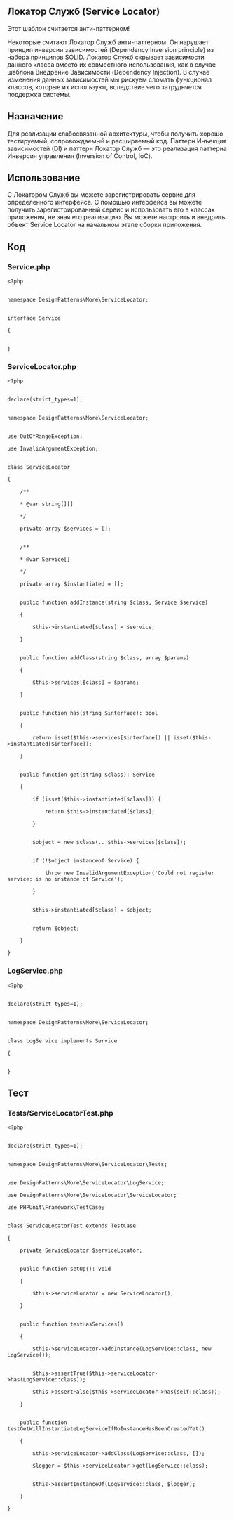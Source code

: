 
## Локатор Служб (Service Locator)

Этот шаблон считается анти-паттерном!

Некоторые считают Локатор Служб анти-паттерном. Он нарушает принцип инверсии зависимостей (Dependency Inversion principle) из набора принципов SOLID. Локатор Служб скрывает зависимости данного класса вместо их совместного использования, как в случае шаблона Внедрение Зависимости (Dependency Injection). В случае изменения данных зависимостей мы рискуем сломать функционал классов, которые их используют, вследствие чего затрудняется поддержка системы.


## Назначение

Для реализации слабосвязанной архитектуры, чтобы получить хорошо тестируемый, сопровождаемый и расширяемый код. Паттерн Инъекция зависимостей (DI) и паттерн Локатор Служб — это реализация паттерна Инверсия управления (Inversion of Control, IoC).


## Использование

С Локатором Служб вы можете зарегистрировать сервис для определенного интерфейса. С помощью интерфейса вы можете получить зарегистрированный сервис и использовать его в классах приложения, не зная его реализацию. Вы можете настроить и внедрить объект Service Locator на начальном этапе сборки приложения.


## Код

### Service.php

    <?php


    namespace DesignPatterns\More\ServiceLocator;


    interface Service

    {


    }

### ServiceLocator.php

    <?php


    declare(strict_types=1);


    namespace DesignPatterns\More\ServiceLocator;


    use OutOfRangeException;

    use InvalidArgumentException;


    class ServiceLocator

    {

        /**

        * @var string[][]

        */

        private array $services = [];


        /**

        * @var Service[]

        */

        private array $instantiated = [];


        public function addInstance(string $class, Service $service)

        {

            $this->instantiated[$class] = $service;

        }


        public function addClass(string $class, array $params)

        {

            $this->services[$class] = $params;

        }


        public function has(string $interface): bool

        {

            return isset($this->services[$interface]) || isset($this->instantiated[$interface]);

        }


        public function get(string $class): Service

        {

            if (isset($this->instantiated[$class])) {

                return $this->instantiated[$class];

            }


            $object = new $class(...$this->services[$class]);


            if (!$object instanceof Service) {

                throw new InvalidArgumentException('Could not register service: is no instance of Service');

            }


            $this->instantiated[$class] = $object;


            return $object;

        }

    }

### LogService.php

    <?php


    declare(strict_types=1);


    namespace DesignPatterns\More\ServiceLocator;


    class LogService implements Service

    {


    }


## Тест

### Tests/ServiceLocatorTest.php

    <?php


    declare(strict_types=1);


    namespace DesignPatterns\More\ServiceLocator\Tests;


    use DesignPatterns\More\ServiceLocator\LogService;

    use DesignPatterns\More\ServiceLocator\ServiceLocator;

    use PHPUnit\Framework\TestCase;


    class ServiceLocatorTest extends TestCase

    {

        private ServiceLocator $serviceLocator;


        public function setUp(): void

        {

            $this->serviceLocator = new ServiceLocator();

        }


        public function testHasServices()

        {

            $this->serviceLocator->addInstance(LogService::class, new LogService());


            $this->assertTrue($this->serviceLocator->has(LogService::class));

            $this->assertFalse($this->serviceLocator->has(self::class));

        }


        public function testGetWillInstantiateLogServiceIfNoInstanceHasBeenCreatedYet()

        {

            $this->serviceLocator->addClass(LogService::class, []);

            $logger = $this->serviceLocator->get(LogService::class);


            $this->assertInstanceOf(LogService::class, $logger);

        }

    }

